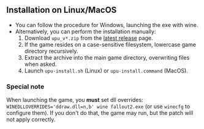 ## Installation on Linux/MacOS

- You can follow the procedure for Windows, launching the exe with wine.
- Alternatively, you can perform the installation manually:
  1. Download `upu_v*.zip` from the [latest release](https://github.com/BGforgeNet/Fallout2_Unofficial_Patch/releases/latest) page.
  1. If the game resides on a case-sensitive filesystem, lowercase game directory recursively.
  1. Extract the archive into the main game directory, overwriting files when asked.
  1. Launch `upu-install.sh` (Linux) or `upu-install.command` (MacOS).

### Special note
When launching the game, you **must** set dll overrides: `WINEDLLOVERRIDES='ddraw.dll=n,b' wine fallout2.exe` (or use `winecfg` to configure them). If you don't do that, the game may run, but the patch will not apply correctly.
